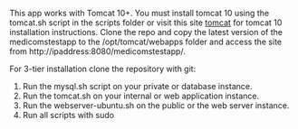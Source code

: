 This app works with Tomcat 10+. You must install tomcat 10 using the tomcat.sh script in the scripts folder or visit this site [tomcat](https://archive.apache.org/dist/tomcat/tomcat-10/v10.0.27/bin/apache-tomcat-10.0.27.tar.gz) for tomcat 10 installation instructions.
Clone the repo and copy the latest version of the medicomstestapp to the /opt/tomcat/webapps folder and access the site from http://ipaddress:8080/medicomstestapp/.

For 3-tier installation clone the repository with git:
1. Run the mysql.sh script on your private or database instance.
2. Run the tomcat.sh on your internal or web application instance.
3. Run the webserver-ubuntu.sh on the public or the web server instance.
4. Run all scripts with sudo
